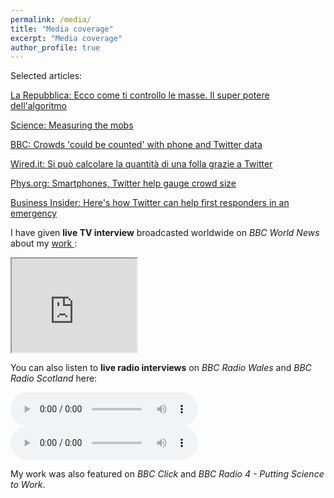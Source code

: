 ```yaml
---
permalink: /media/
title: "Media coverage"
excerpt: "Media coverage"
author_profile: true
---
```

Selected articles:

<a href="http://www.repubblica.it/tecnologia/sicurezza/2016/03/31/news/_ecco_come_controllo_le_masse_il_super_potere_dell_algoritmo-136630321/">La Repubblica: Ecco come ti controllo le masse. Il super potere dell'algoritmo</a>

<a href="http://news.sciencemag.org/social-sciences/2015/05/measuring-mobs" target="_blank" rel="noopener">Science: Measuring the mobs</a>

<a href="http://www.bbc.co.uk/news/science-environment-32883015" target="_blank" rel="noopener">BBC: Crowds 'could be counted' with phone and Twitter data</a>

<a href="http://www.wired.it/internet/social-network/2015/06/05/calcolare-folla-twitter/" target="_blank" rel="noopener">Wired.it: Si può calcolare la quantità di una folla grazie a Twitter</a>

<a href="http://phys.org/news/2015-05-smartphones-twitter-gauge-crowd-size.html" target="_blank" rel="noopener">Phys.org: Smartphones, Twitter help gauge crowd size</a>

<a href="http://uk.businessinsider.com/afp-smartphones-twitter-help-gauge-crowd-size-2015-5?r=US" target="_blank" rel="noopener">Business Insider: Here's how Twitter can help first responders in an emergency</a>

I have given <strong>live TV interview</strong> broadcasted worldwide on <em>BBC World News</em> about my <a href = "https://federicobotta.github.io/publication/2015-05-27-paper-title-number-1" target = "_blank" rel="noopener"> work </a>:

<iframe width="200" height="150"
src="https://www.youtube.com/embed/TY59bJIZs2s">
</iframe>

You can also listen to <strong>live radio interviews</strong> on<em> BBC Radio Wales</em> and <em>BBC Radio Scotland</em> here:

<audio controls>
  <source src="http://federicobotta.github.io/files/Counting Crowds Radio Wales 27-05-2015.mp3" type="audio/mpeg">
  Your browser does not support the audio element.
</audio>

<audio controls>
  <source src="http://federicobotta.github.io/files/Counting Crowds Radio Scotland 27-05-2015.mp3" type="audio/mpeg">
  Your browser does not support the audio element.
</audio>


My work was also featured on <em>BBC Click</em> and <em>BBC Radio 4 - Putting Science to Work</em>.